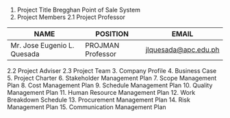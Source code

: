 1. Project Title
Bregghan Point of Sale System
2. Project Members
   2.1 Project Professor
<html>
<body>
<!--StartFragment-->

NAME | POSITION | EMAIL
-- | -- | --
Mr. Jose Eugenio L. Quesada | PROJMAN Professor | jlquesada@apc.edu.ph

<!--EndFragment-->
</body>
</html>
   2.2 Project Adviser
   2.3 Project Team
3. Company Profile
4. Business Case
5. Project Charter
6. Stakeholder Management Plan
7. Scope Management Plan
8. Cost Management Plan
9. Schedule Management Plan
10. Quality Management Plan
11. Human Resource Management Plan
12. Work Breakdown Schedule
13. Procurement Management Plan
14. Risk Management Plan
15. Communication Management Plan